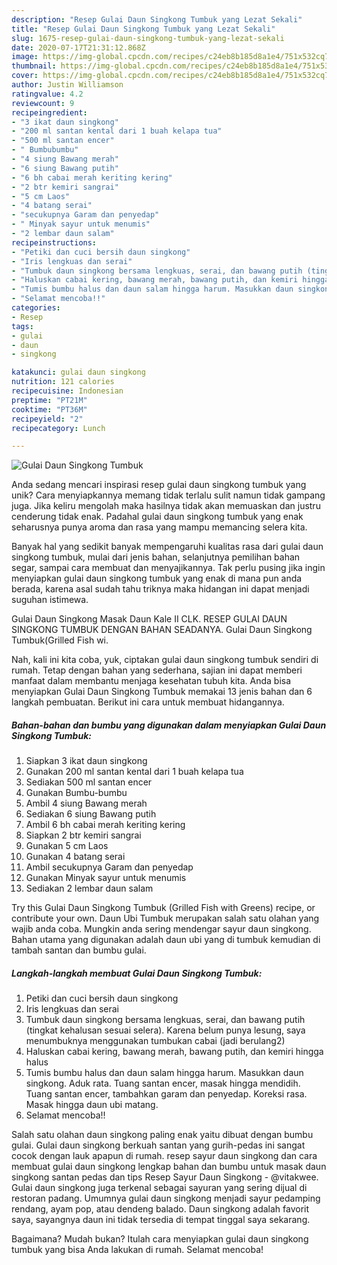 ```yaml
---
description: "Resep Gulai Daun Singkong Tumbuk yang Lezat Sekali"
title: "Resep Gulai Daun Singkong Tumbuk yang Lezat Sekali"
slug: 1675-resep-gulai-daun-singkong-tumbuk-yang-lezat-sekali
date: 2020-07-17T21:31:12.868Z
image: https://img-global.cpcdn.com/recipes/c24eb8b185d8a1e4/751x532cq70/gulai-daun-singkong-tumbuk-foto-resep-utama.jpg
thumbnail: https://img-global.cpcdn.com/recipes/c24eb8b185d8a1e4/751x532cq70/gulai-daun-singkong-tumbuk-foto-resep-utama.jpg
cover: https://img-global.cpcdn.com/recipes/c24eb8b185d8a1e4/751x532cq70/gulai-daun-singkong-tumbuk-foto-resep-utama.jpg
author: Justin Williamson
ratingvalue: 4.2
reviewcount: 9
recipeingredient:
- "3 ikat daun singkong"
- "200 ml santan kental dari 1 buah kelapa tua"
- "500 ml santan encer"
- " Bumbubumbu"
- "4 siung Bawang merah"
- "6 siung Bawang putih"
- "6 bh cabai merah keriting kering"
- "2 btr kemiri sangrai"
- "5 cm Laos"
- "4 batang serai"
- "secukupnya Garam dan penyedap"
- " Minyak sayur untuk menumis"
- "2 lembar daun salam"
recipeinstructions:
- "Petiki dan cuci bersih daun singkong"
- "Iris lengkuas dan serai"
- "Tumbuk daun singkong bersama lengkuas, serai, dan bawang putih (tingkat kehalusan sesuai selera). Karena belum punya lesung, saya menumbuknya menggunakan tumbukan cabai (jadi berulang2)"
- "Haluskan cabai kering, bawang merah, bawang putih, dan kemiri hingga halus"
- "Tumis bumbu halus dan daun salam hingga harum. Masukkan daun singkong. Aduk rata. Tuang santan encer, masak hingga mendidih. Tuang santan encer, tambahkan garam dan penyedap. Koreksi rasa. Masak hingga daun ubi matang."
- "Selamat mencoba!!"
categories:
- Resep
tags:
- gulai
- daun
- singkong

katakunci: gulai daun singkong 
nutrition: 121 calories
recipecuisine: Indonesian
preptime: "PT21M"
cooktime: "PT36M"
recipeyield: "2"
recipecategory: Lunch

---
```



![Gulai Daun Singkong Tumbuk](https://img-global.cpcdn.com/recipes/c24eb8b185d8a1e4/751x532cq70/gulai-daun-singkong-tumbuk-foto-resep-utama.jpg)

Anda sedang mencari inspirasi resep gulai daun singkong tumbuk yang unik? Cara menyiapkannya memang tidak terlalu sulit namun tidak gampang juga. Jika keliru mengolah maka hasilnya tidak akan memuaskan dan justru cenderung tidak enak. Padahal gulai daun singkong tumbuk yang enak seharusnya punya aroma dan rasa yang mampu memancing selera kita.

Banyak hal yang sedikit banyak mempengaruhi kualitas rasa dari gulai daun singkong tumbuk, mulai dari jenis bahan, selanjutnya pemilihan bahan segar, sampai cara membuat dan menyajikannya. Tak perlu pusing jika ingin menyiapkan gulai daun singkong tumbuk yang enak di mana pun anda berada, karena asal sudah tahu triknya maka hidangan ini dapat menjadi suguhan istimewa.

Gulai Daun Singkong Masak Daun Kale II CLK. RESEP GULAI DAUN SINGKONG TUMBUK DENGAN BAHAN SEADANYA. Gulai Daun Singkong Tumbuk(Grilled Fish wi.


Nah, kali ini kita coba, yuk, ciptakan gulai daun singkong tumbuk sendiri di rumah. Tetap dengan bahan yang sederhana, sajian ini dapat memberi manfaat dalam membantu menjaga kesehatan tubuh kita. Anda bisa menyiapkan Gulai Daun Singkong Tumbuk memakai 13 jenis bahan dan 6 langkah pembuatan. Berikut ini cara untuk membuat hidangannya.

<!--inarticleads1-->

##### Bahan-bahan dan bumbu yang digunakan dalam menyiapkan Gulai Daun Singkong Tumbuk:

1. Siapkan 3 ikat daun singkong
1. Gunakan 200 ml santan kental dari 1 buah kelapa tua
1. Sediakan 500 ml santan encer
1. Gunakan  Bumbu-bumbu
1. Ambil 4 siung Bawang merah
1. Sediakan 6 siung Bawang putih
1. Ambil 6 bh cabai merah keriting kering
1. Siapkan 2 btr kemiri sangrai
1. Gunakan 5 cm Laos
1. Gunakan 4 batang serai
1. Ambil secukupnya Garam dan penyedap
1. Gunakan  Minyak sayur untuk menumis
1. Sediakan 2 lembar daun salam


Try this Gulai Daun Singkong Tumbuk (Grilled Fish with Greens) recipe, or contribute your own. Daun Ubi Tumbuk merupakan salah satu olahan yang wajib anda coba. Mungkin anda sering mendengar sayur daun singkong. Bahan utama yang digunakan adalah daun ubi yang di tumbuk kemudian di tambah santan dan bumbu gulai. 

<!--inarticleads2-->

##### Langkah-langkah membuat Gulai Daun Singkong Tumbuk:

1. Petiki dan cuci bersih daun singkong
1. Iris lengkuas dan serai
1. Tumbuk daun singkong bersama lengkuas, serai, dan bawang putih (tingkat kehalusan sesuai selera). Karena belum punya lesung, saya menumbuknya menggunakan tumbukan cabai (jadi berulang2)
1. Haluskan cabai kering, bawang merah, bawang putih, dan kemiri hingga halus
1. Tumis bumbu halus dan daun salam hingga harum. Masukkan daun singkong. Aduk rata. Tuang santan encer, masak hingga mendidih. Tuang santan encer, tambahkan garam dan penyedap. Koreksi rasa. Masak hingga daun ubi matang.
1. Selamat mencoba!!


Salah satu olahan daun singkong paling enak yaitu dibuat dengan bumbu gulai. Gulai daun singkong berkuah santan yang gurih-pedas ini sangat cocok dengan lauk apapun di rumah. resep sayur daun singkong dan cara membuat gulai daun singkong lengkap bahan dan bumbu untuk masak daun singkong santan pedas dan tips Resep Sayur Daun Singkong - @vitakwee. Gulai daun singkong juga terkenal sebagai sayuran yang sering dijual di restoran padang. Umumnya gulai daun singkong menjadi sayur pedamping rendang, ayam pop, atau dendeng balado. Daun singkong adalah favorit saya, sayangnya daun ini tidak tersedia di tempat tinggal saya sekarang. 

Bagaimana? Mudah bukan? Itulah cara menyiapkan gulai daun singkong tumbuk yang bisa Anda lakukan di rumah. Selamat mencoba!
